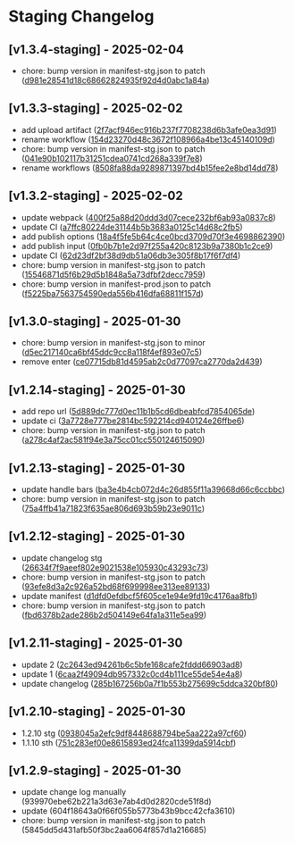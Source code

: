 # Staging Changelog
## [v1.3.4-staging] - 2025-02-04
- chore: bump version in manifest-stg.json to patch ([d981e28541d18c68662824935f92d4d0abc1a84a](https://github.com/alfonsus20/webpack-publish-extension/commit/d981e28541d18c68662824935f92d4d0abc1a84a))
## [v1.3.3-staging] - 2025-02-02
- add upload artifact ([2f7acf946ec916b237f7708238d6b3afe0ea3d91](https://github.com/alfonsus20/webpack-publish-extension/commit/2f7acf946ec916b237f7708238d6b3afe0ea3d91))
- rename workflow ([154d23270d48c3672f108966a4be13c45140109d](https://github.com/alfonsus20/webpack-publish-extension/commit/154d23270d48c3672f108966a4be13c45140109d))
- chore: bump version in manifest-stg.json to patch ([041e90b102117b31251cdea0741cd268a339f7e8](https://github.com/alfonsus20/webpack-publish-extension/commit/041e90b102117b31251cdea0741cd268a339f7e8))
- rename workflows ([8508fa88da9289871397bd4b15fee2e8bd14dd78](https://github.com/alfonsus20/webpack-publish-extension/commit/8508fa88da9289871397bd4b15fee2e8bd14dd78))
## [v1.3.2-staging] - 2025-02-02
- update webpack ([400f25a88d20ddd3d07cece232bf6ab93a0837c8](https://github.com/alfonsus20/webpack-publish-extension/commit/400f25a88d20ddd3d07cece232bf6ab93a0837c8))
- update CI ([a7ffc80224de31144b5b3683a0125c14d68c2fb5](https://github.com/alfonsus20/webpack-publish-extension/commit/a7ffc80224de31144b5b3683a0125c14d68c2fb5))
- add publish options ([18a4f5fe5b64c4ce0bcd3709d70f3e4698862390](https://github.com/alfonsus20/webpack-publish-extension/commit/18a4f5fe5b64c4ce0bcd3709d70f3e4698862390))
- add publish input ([0fb0b7b1e2d97f255a420c8123b9a7380b1c2ce9](https://github.com/alfonsus20/webpack-publish-extension/commit/0fb0b7b1e2d97f255a420c8123b9a7380b1c2ce9))
- update CI ([62d23df2bf38d9db51a06db3e305f8b17f6f7df4](https://github.com/alfonsus20/webpack-publish-extension/commit/62d23df2bf38d9db51a06db3e305f8b17f6f7df4))
- chore: bump version in manifest-stg.json to patch ([15546871d5f6b29d5b1848a5a73dfbf2decc7959](https://github.com/alfonsus20/webpack-publish-extension/commit/15546871d5f6b29d5b1848a5a73dfbf2decc7959))
- chore: bump version in manifest-prod.json to patch ([f5225ba7563754590eda556b416dfa68811f157d](https://github.com/alfonsus20/webpack-publish-extension/commit/f5225ba7563754590eda556b416dfa68811f157d))
## [v1.3.0-staging] - 2025-01-30
- chore: bump version in manifest-stg.json to minor ([d5ec217140ca6bf45ddc9cc8a118f4ef893e07c5](https://github.com/alfonsus20/webpack-publish-extension/commit/d5ec217140ca6bf45ddc9cc8a118f4ef893e07c5))
- remove enter ([ce07715db81d4595ab2c0d77097ca2770da2d439](https://github.com/alfonsus20/webpack-publish-extension/commit/ce07715db81d4595ab2c0d77097ca2770da2d439))
## [v1.2.14-staging] - 2025-01-30
- add repo url ([5d889dc777d0ec11b1b5cd6dbeabfcd7854065de](https://github.com/alfonsus20/webpack-publish-extension/commit/5d889dc777d0ec11b1b5cd6dbeabfcd7854065de))
- update ci ([3a7728e777be2814bc592214cd940124e26ffbe6](https://github.com/alfonsus20/webpack-publish-extension/commit/3a7728e777be2814bc592214cd940124e26ffbe6))
- chore: bump version in manifest-stg.json to patch ([a278c4af2ac581f94e3a75cc01cc550124615090](https://github.com/alfonsus20/webpack-publish-extension/commit/a278c4af2ac581f94e3a75cc01cc550124615090))
## [v1.2.13-staging] - 2025-01-30
- update handle bars ([ba3e4b4cb072d4c26d855f11a39668d66c6ccbbc](https://github.com/alfonsus20/webpack-publish-extension/commit/ba3e4b4cb072d4c26d855f11a39668d66c6ccbbc))
- chore: bump version in manifest-stg.json to patch ([75a4ffb41a71823f635ae806d693b59b23e9011c](https://github.com/alfonsus20/webpack-publish-extension/commit/75a4ffb41a71823f635ae806d693b59b23e9011c))
## [v1.2.12-staging] - 2025-01-30
- update changelog stg ([26634f7f9aeef802e9021538e105930c43293c73](https://github.com/alfonsus20/webpack-publish-extension/commit/26634f7f9aeef802e9021538e105930c43293c73))
- chore: bump version in manifest-stg.json to patch ([93efe8d3a2c926a52bd68f699998ee313ee89133](https://github.com/alfonsus20/webpack-publish-extension/commit/93efe8d3a2c926a52bd68f699998ee313ee89133))
- update manifest ([d1dfd0efdbcf5f605ce1e94e9fd19c4176aa8fb1](https://github.com/alfonsus20/webpack-publish-extension/commit/d1dfd0efdbcf5f605ce1e94e9fd19c4176aa8fb1))
- chore: bump version in manifest-stg.json to patch ([fbd6378b2ade286b2d504149e64fa1a311e5ea99](https://github.com/alfonsus20/webpack-publish-extension/commit/fbd6378b2ade286b2d504149e64fa1a311e5ea99))
## [v1.2.11-staging] - 2025-01-30
- update 2 ([2c2643ed94261b6c5bfe168cafe2fddd66903ad8](https://github.com/alfonsus20/webpack-publish-extension/commit/2c2643ed94261b6c5bfe168cafe2fddd66903ad8))
- update 1 ([6caa2f49094db957332c0cd4b111ce55de54e4a8](https://github.com/alfonsus20/webpack-publish-extension/commit/6caa2f49094db957332c0cd4b111ce55de54e4a8))
- update changelog ([285b167256b0a7f1b553b275699c5ddca320bf80](https://github.com/alfonsus20/webpack-publish-extension/commit/285b167256b0a7f1b553b275699c5ddca320bf80))
## [v1.2.10-staging] - 2025-01-30
- 1.2.10 stg ([0938045a2efc9df8448688794be5aa222a97cf60](https://github.com/alfonsus20/webpack-publish-extension/commit/0938045a2efc9df8448688794be5aa222a97cf60))
- 1.1.10 sth ([751c283ef00e8615893ed24fca11399da5914cbf](https://github.com/alfonsus20/webpack-publish-extension/commit/751c283ef00e8615893ed24fca11399da5914cbf))
## [v1.2.9-staging] - 2025-01-30
- update change log manually (939970ebe62b221a3d63e7ab4d0d2820cde51f8d)
- update (604f18643a0f66f055b5773b43b9bcc42cfa3610)
- chore: bump version in manifest-stg.json to patch (5845dd5d431afb50f3bc2aa6064f857d1a216685)